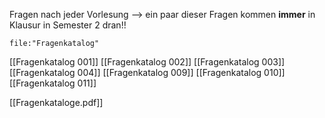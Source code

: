 
Fragen nach jeder Vorlesung --> ein paar dieser Fragen kommen **immer** in Klausur in Semester 2 dran!!

```expander
file:"Fragenkatalog"
```
[[Fragenkatalog 001]]
[[Fragenkatalog 002]]
[[Fragenkatalog 003]]
[[Fragenkatalog 004]]
[[Fragenkatalog 009]]
[[Fragenkatalog 010]]
[[Fragenkatalog 011]]

[[Fragenkataloge.pdf]]
